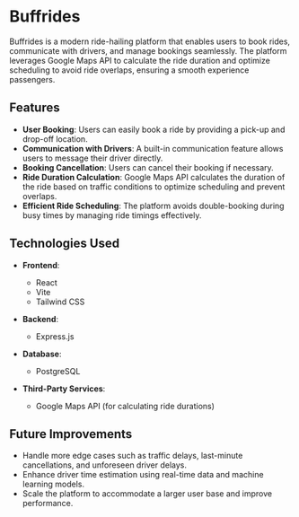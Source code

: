 # Buffrides

Buffrides is a modern ride-hailing platform that enables users to book rides, communicate with drivers, and manage bookings seamlessly. The platform leverages Google Maps API to calculate the ride duration and optimize scheduling to avoid ride overlaps, ensuring a smooth experience passengers.

## Features

- **User Booking**: Users can easily book a ride by providing a pick-up and drop-off location.
- **Communication with Drivers**: A built-in communication feature allows users to message their driver directly.
- **Booking Cancellation**: Users can cancel their booking if necessary.
- **Ride Duration Calculation**: Google Maps API calculates the duration of the ride based on traffic conditions to optimize scheduling and prevent overlaps.
- **Efficient Ride Scheduling**: The platform avoids double-booking during busy times by managing ride timings effectively.

## Technologies Used

- **Frontend**:
  - React
  - Vite
  - Tailwind CSS

- **Backend**:
  - Express.js

- **Database**:
  - PostgreSQL

- **Third-Party Services**:
  - Google Maps API (for calculating ride durations)

## Future Improvements
- Handle more edge cases such as traffic delays, last-minute cancellations, and unforeseen driver delays.
- Enhance driver time estimation using real-time data and machine learning models.
- Scale the platform to accommodate a larger user base and improve performance.


